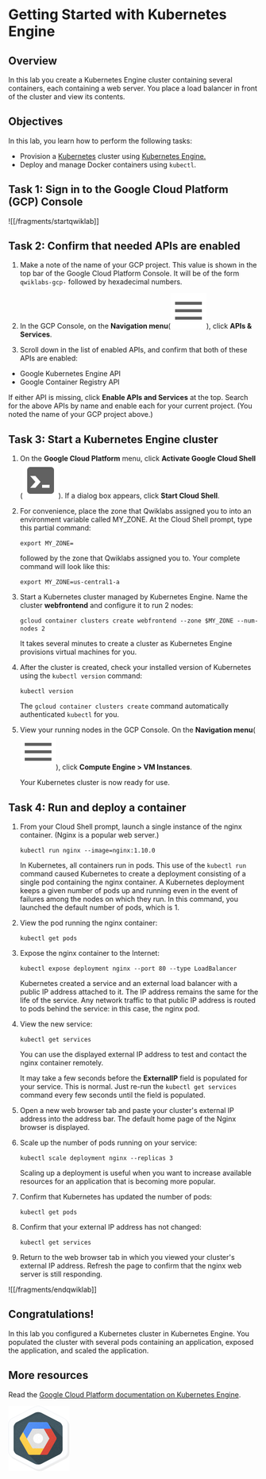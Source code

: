 # Getting Started with Kubernetes Engine

## Overview

In this lab you create a Kubernetes Engine cluster containing several containers, each containing a web server. You place a load balancer in front of the cluster and view its contents.

## Objectives

In this lab, you learn how to perform the following tasks:

* Provision a  [Kubernetes](http://kubernetes.io) cluster using  [Kubernetes Engine.](https://cloud.google.com/container-engine)
* Deploy and manage Docker containers using `kubectl`.

## Task 1: Sign in to the Google Cloud Platform (GCP) Console

![[/fragments/startqwiklab]]

## Task 2: Confirm that needed APIs are enabled

1. Make a note of the name of your GCP project. This value is shown in the top bar of the Google Cloud Platform Console. It will be of the form `qwiklabs-gcp-` followed by hexadecimal numbers.

2. In the GCP Console, on the __Navigation menu__(![Navigation menu](img/menu.png)), click __APIs & Services__.

3. Scroll down in the list of enabled APIs, and confirm that both of these APIs are enabled:

*  Google Kubernetes Engine API
*  Google Container Registry API

If either API is missing, click __Enable APIs and Services__ at the top. Search for the above APIs by name and enable each for your current project. (You noted the name of your GCP project above.)

## Task 3: Start a Kubernetes Engine cluster

1. On the __Google Cloud Platform__ menu, click __Activate Google Cloud Shell__ (![Activate Cloud Shell](img/devshell.png)). If a dialog box appears, click __Start Cloud Shell__.

2. For convenience, place the zone that Qwiklabs assigned you to into an environment variable called MY_ZONE. At the Cloud Shell prompt, type this partial command:

    ```
    export MY_ZONE=
    ```

    followed by the zone that Qwiklabs assigned you to. Your complete command will look like this:

    ```
    export MY_ZONE=us-central1-a
    ```

3. Start a Kubernetes cluster managed by Kubernetes Engine. Name the cluster __webfrontend__  and configure it to run 2 nodes:

    ```
    gcloud container clusters create webfrontend --zone $MY_ZONE --num-nodes 2
    ```

    It takes several minutes to create a cluster as Kubernetes Engine provisions virtual machines for you.

4. After the cluster is created, check your installed version of Kubernetes using the `kubectl version` command:

    ```
    kubectl version
    ```

    The ```gcloud container clusters create``` command automatically authenticated ```kubectl``` for you.

5. View your running nodes in the GCP Console. On the __Navigation menu__(![Navigation menu](img/menu.png)), click __Compute Engine \> VM Instances__.

    Your Kubernetes cluster is now ready for use.

## Task 4: Run and deploy a container

1. From your Cloud Shell prompt, launch a single instance of the nginx container. (Nginx is a popular web server.)

    ```
    kubectl run nginx --image=nginx:1.10.0
    ```

    In Kubernetes, all containers run in pods. This use of the ```kubectl run``` command caused Kubernetes to create a deployment consisting of a single pod containing the nginx container. A Kubernetes deployment keeps a given number of pods up and running even in the event of failures among the nodes on which they run. In this command, you launched the default number of pods, which is 1.

2. View the pod running the nginx container:

    ```
    kubectl get pods
    ```

3. Expose the nginx container to the Internet:

    ```
    kubectl expose deployment nginx --port 80 --type LoadBalancer
    ```

    Kubernetes created a service and an external load balancer with a public IP address attached to it. The IP address remains the same for the life of the service. Any network traffic to that public IP address is routed to pods behind the service: in this case, the nginx pod.

4. View the new service:

    ```
    kubectl get services
    ```

    You can use the displayed external IP address to test and contact the nginx container remotely.

    It may take a few seconds before the __ExternalIP__ field is populated for your service. This is normal. Just re-run the ```kubectl get services``` command every few seconds until the field is populated.

5. Open a new web browser tab and paste your cluster's external IP address into the address bar. The default home page of the Nginx browser is displayed.

6. Scale up the number of pods running on your service:

    ```
    kubectl scale deployment nginx --replicas 3
    ```

    Scaling up a deployment is useful when you want to increase available resources for an application that is becoming more popular.

7. Confirm that Kubernetes has updated the number of pods:

    ```
    kubectl get pods
    ```

8. Confirm that your external IP address has not changed:

    ```
    kubectl get services
    ```

9. Return to the web browser tab in which you viewed your cluster's external IP address. Refresh the page to confirm that the nginx web server is still responding.

![[/fragments/endqwiklab]]

## Congratulations!

In this lab you configured a Kubernetes cluster in Kubernetes Engine. You populated the cluster with several pods containing an application, exposed the application, and scaled the application.

## More resources

Read the  [Google Cloud Platform documentation on Kubernetes Engine](https://cloud.google.com/kubernetes-engine/docs/).

![827b33e18db55754.png](img/827b33e18db55754.png)
